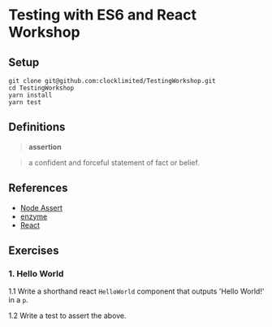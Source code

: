 # Testing with ES6 and React Workshop

## Setup

```
git clone git@github.com:clocklimited/TestingWorkshop.git
cd TestingWorkshop
yarn install
yarn test
```

## Definitions

> **assertion**

> a confident and forceful statement of fact or belief.

## References

* [Node Assert](https://nodejs.org/api/assert.html)
* [enzyme](https://github.com/airbnb/enzyme/tree/master/docs/api)
* [React](https://facebook.github.io/react/docs/components-and-props.html)

## Exercises

### 1. Hello World

1.1 Write a shorthand react `HelloWorld` component that outputs 'Hello World!' in a `p`.

1.2 Write a test to assert the above.
